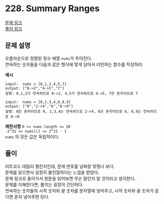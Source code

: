 # 228. Summary Ranges
[문제 링크](https://leetcode.com/problems/summary-ranges/ )   
[풀이 링크](SummaryRanges.java )  

## 문제 설명
오름차순으로 정렬된 정수 배열 `nums`가 주어진다.  
연속하는 숫자들을 다음과 같은 형식에 맞게 담아서 리턴하는 함수를 작성하라.  

**예시**
```
input:  nums = [0,1,2,4,5,7]
output: ["0->2","4->5","7"]
설명: 0,1,2가 연속하므로 0->2, 4,5가 연속하므로 4->5, 7은 혼자이므로 7

input:  nums = [0,2,3,4,6,8,9]
output: ["0","2->4","6","8->9"]
설명: 0은 혼자이므로 0, 2,3,4는 연속하므로 2->4, 6은 혼자이므로 6, 8,9는 연속하므로 8->9
```

**제한사항**
`0 <= nums.length <= 20`  
`-2^31 <= nums[i] <= 2^31 - 1`  
`nums` 의 모든 값은 독립적이다.  

## 풀이
리트코드 데일리 챌린지인데, 문제 번호를 날짜랑 맞췄나 보다.  
문제를 읽으면서 굉장히 불친절하다는 느낌을 받았다.  
문제 링크로 들어가서 원문을 읽어보면 무슨 말인지 알 것이라고 생각한다..  
문제를 이해한다면, 풀이는 굉장히 간단하다.  
연속하는 숫자들의 시작 숫자와 끝 숫자를 문자열에 넣어주고, 시작 숫자와 끝 숫자가 같다면 혼자 넣어주면 된다.  
